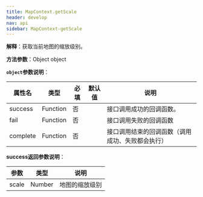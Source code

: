 ```yaml
---
title: MapContext.getScale	
header: develop
nav: api
sidebar: MapContext-getScale	
---
```




**解释**：获取当前地图的缩放级别。

**方法参数**：Object object

**`object`参数说明**：

|属性名 |类型  |必填 |默认值 |说明|
|---- | ---- | ---- |---- |---|
|success   |Function  |  否  | |接口调用成功的回调函数。|
|fail  |Function  |  否 | | 接口调用失败的回调函数|
|complete   | Function   | 否 | | 接口调用结束的回调函数（调用成功、失败都会执行）|


**success返回参数说明**：

|参数 | 类型 |说明|
|---- | ---- | ---- |
|scale|Number|地图的缩放级别 |
 

